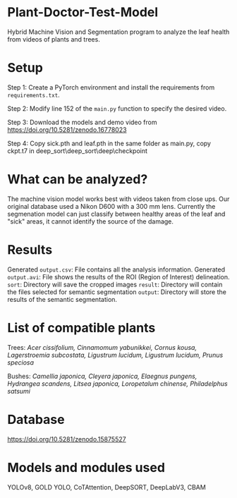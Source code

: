 # Plant-Doctor-Test-Model
Hybrid Machine Vision and Segmentation program to analyze the leaf health from videos of plants and trees.

# Setup
Step 1: Create a PyTorch environment and install the requirements from `requirements.txt`.

Step 2: Modify line 152 of the `main.py` function to specify the desired video.

Step 3: Download the models and demo video from https://doi.org/10.5281/zenodo.16778023

Step 4: Copy sick.pth and leaf.pth in the same folder as main.py, copy ckpt.t7 in deep_sort\deep_sort\deep\checkpoint

# What can be analyzed?
The machine vision model works best with videos taken from close ups. Our original database used a Nikon D600 with a 300 mm lens.
Currently the segmenation model can just classify between healthy areas of the leaf and "sick" areas, it cannot identify the source of the damage.

# Results
Generated `output.csv`: File contains all the analysis information.
Generated `output.avi`: File shows the results of the ROI (Region of Interest) delineation.
`sort`: Directory will save the cropped images
`result`: Directory will contain the files selected for semantic segmentation
`output`: Directory will store the results of the semantic segmentation.

# List of compatible plants
Trees: *Acer cissifolium, Cinnamomum yabunikkei, Cornus kousa, Lagerstroemia subcostata, Ligustrum lucidum, Ligustrum lucidum, Prunus speciosa*

Bushes: *Camellia japonica, Cleyera japonica, Elaegnus pungens, Hydrangea scandens, Litsea japonica, Loropetalum chinense, Philadelphus satsumi*

# Database
https://doi.org/10.5281/zenodo.15875527

# Models and modules used
YOLOv8, GOLD YOLO, CoTAttention,
DeepSORT, 
DeepLabV3, CBAM

